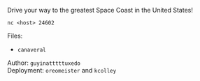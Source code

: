 Drive your way to the greatest Space Coast in the United States!

`nc <host> 24602`

Files:

- `canaveral`

Author: `guyinatttttuxedo`<br>
Deployment: `oreomeister` and `kcolley`
